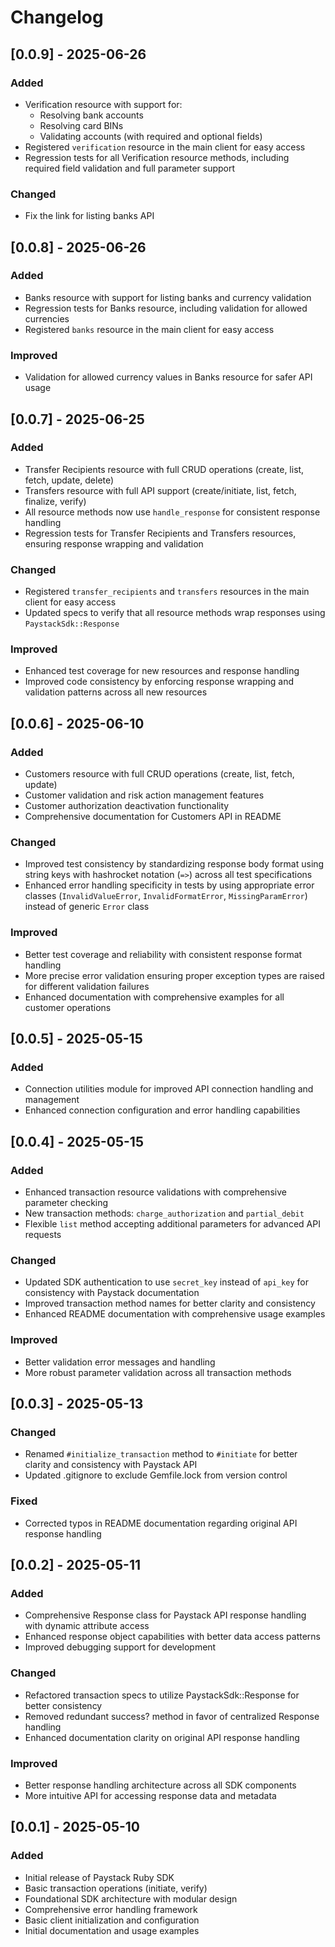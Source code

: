 # Changelog

## [0.0.9] - 2025-06-26

### Added

- Verification resource with support for:
  - Resolving bank accounts
  - Resolving card BINs
  - Validating accounts (with required and optional fields)
- Registered `verification` resource in the main client for easy access
- Regression tests for all Verification resource methods, including required field validation and full parameter support

### Changed

- Fix the link for listing banks API

## [0.0.8] - 2025-06-26

### Added

- Banks resource with support for listing banks and currency validation
- Regression tests for Banks resource, including validation for allowed currencies
- Registered `banks` resource in the main client for easy access

### Improved

- Validation for allowed currency values in Banks resource for safer API usage

## [0.0.7] - 2025-06-25

### Added

- Transfer Recipients resource with full CRUD operations (create, list, fetch, update, delete)
- Transfers resource with full API support (create/initiate, list, fetch, finalize, verify)
- All resource methods now use `handle_response` for consistent response handling
- Regression tests for Transfer Recipients and Transfers resources, ensuring response wrapping and validation

### Changed

- Registered `transfer_recipients` and `transfers` resources in the main client for easy access
- Updated specs to verify that all resource methods wrap responses using `PaystackSdk::Response`

### Improved

- Enhanced test coverage for new resources and response handling
- Improved code consistency by enforcing response wrapping and validation patterns across all new resources

## [0.0.6] - 2025-06-10

### Added

- Customers resource with full CRUD operations (create, list, fetch, update)
- Customer validation and risk action management features
- Customer authorization deactivation functionality
- Comprehensive documentation for Customers API in README

### Changed

- Improved test consistency by standardizing response body format using string keys with hashrocket notation (`=>`) across all test specifications
- Enhanced error handling specificity in tests by using appropriate error classes (`InvalidValueError`, `InvalidFormatError`, `MissingParamError`) instead of generic `Error` class

### Improved

- Better test coverage and reliability with consistent response format handling
- More precise error validation ensuring proper exception types are raised for different validation failures
- Enhanced documentation with comprehensive examples for all customer operations

## [0.0.5] - 2025-05-15

### Added

- Connection utilities module for improved API connection handling and management
- Enhanced connection configuration and error handling capabilities

## [0.0.4] - 2025-05-15

### Added

- Enhanced transaction resource validations with comprehensive parameter checking
- New transaction methods: `charge_authorization` and `partial_debit`
- Flexible `list` method accepting additional parameters for advanced API requests

### Changed

- Updated SDK authentication to use `secret_key` instead of `api_key` for consistency with Paystack documentation
- Improved transaction method names for better clarity and consistency
- Enhanced README documentation with comprehensive usage examples

### Improved

- Better validation error messages and handling
- More robust parameter validation across all transaction methods

## [0.0.3] - 2025-05-13

### Changed

- Renamed `#initialize_transaction` method to `#initiate` for better clarity and consistency with Paystack API
- Updated .gitignore to exclude Gemfile.lock from version control

### Fixed

- Corrected typos in README documentation regarding original API response handling

## [0.0.2] - 2025-05-11

### Added

- Comprehensive Response class for Paystack API response handling with dynamic attribute access
- Enhanced response object capabilities with better data access patterns
- Improved debugging support for development

### Changed

- Refactored transaction specs to utilize PaystackSdk::Response for better consistency
- Removed redundant success? method in favor of centralized Response handling
- Enhanced documentation clarity on original API response handling

### Improved

- Better response handling architecture across all SDK components
- More intuitive API for accessing response data and metadata

## [0.0.1] - 2025-05-10

### Added

- Initial release of Paystack Ruby SDK
- Basic transaction operations (initiate, verify)
- Foundational SDK architecture with modular design
- Comprehensive error handling framework
- Basic client initialization and configuration
- Initial documentation and usage examples

